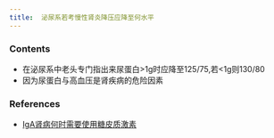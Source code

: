 ```yaml
---
title:  泌尿系若考慢性肾炎降压应降至何水平
--- 
```


### Contents
- 在泌尿系中老头专门指出来尿蛋白>1g时应降至125/75,若<1g则130/80
- 因为尿蛋白与高血压是肾疾病的危险因素

### References
- [IgA肾病何时需要使用糖皮质激素](/IgA肾病何时需要使用糖皮质激素)
